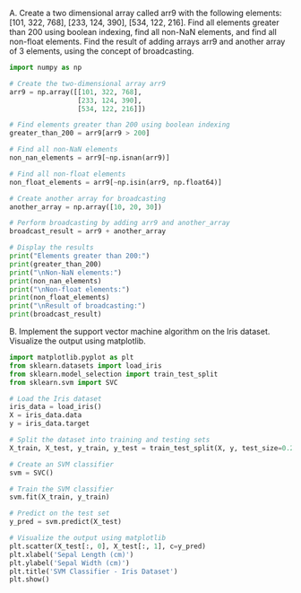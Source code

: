 A. Create a two dimensional array called arr9 with the following elements: [101, 322, 768], [233, 124, 390], [534, 122, 216]. Find all elements greater than 200 using boolean indexing, find all non-NaN elements, and find all non-float elements. Find the result of adding arrays arr9 and another array of 3 elements, using the concept of broadcasting.
```python
import numpy as np

# Create the two-dimensional array arr9
arr9 = np.array([[101, 322, 768],
                 [233, 124, 390],
                 [534, 122, 216]])

# Find elements greater than 200 using boolean indexing
greater_than_200 = arr9[arr9 > 200]

# Find all non-NaN elements
non_nan_elements = arr9[~np.isnan(arr9)]

# Find all non-float elements
non_float_elements = arr9[~np.isin(arr9, np.float64)]

# Create another array for broadcasting
another_array = np.array([10, 20, 30])

# Perform broadcasting by adding arr9 and another_array
broadcast_result = arr9 + another_array

# Display the results
print("Elements greater than 200:")
print(greater_than_200)
print("\nNon-NaN elements:")
print(non_nan_elements)
print("\nNon-float elements:")
print(non_float_elements)
print("\nResult of broadcasting:")
print(broadcast_result)
```

B. Implement the support vector machine algorithm on the Iris dataset. Visualize the output using matplotlib.
```python
import matplotlib.pyplot as plt
from sklearn.datasets import load_iris
from sklearn.model_selection import train_test_split
from sklearn.svm import SVC

# Load the Iris dataset
iris_data = load_iris()
X = iris_data.data
y = iris_data.target

# Split the dataset into training and testing sets
X_train, X_test, y_train, y_test = train_test_split(X, y, test_size=0.2, random_state=42)

# Create an SVM classifier
svm = SVC()

# Train the SVM classifier
svm.fit(X_train, y_train)

# Predict on the test set
y_pred = svm.predict(X_test)

# Visualize the output using matplotlib
plt.scatter(X_test[:, 0], X_test[:, 1], c=y_pred)
plt.xlabel('Sepal Length (cm)')
plt.ylabel('Sepal Width (cm)')
plt.title('SVM Classifier - Iris Dataset')
plt.show()
```